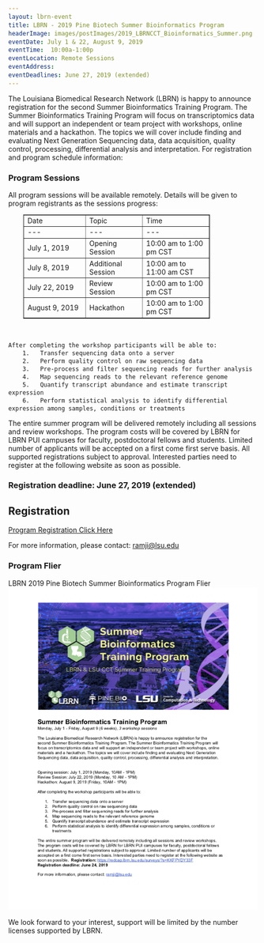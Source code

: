 ```yaml
---
layout: lbrn-event
title: LBRN - 2019 Pine Biotech Summer Bioinformatics Program
headerImage: images/postImages/2019_LBRNCCT_Bioinformatics_Summer.png
eventDate: July 1 & 22, August 9, 2019
eventTime:  10:00a-1:00p
eventLocation: Remote Sessions
eventAddress: 
eventDeadlines: June 27, 2019 (extended)
---
```

<p>The Louisiana Biomedical Research Network (LBRN) is happy to announce registration for the second Summer Bioinformatics Training Program. The Summer Bioinformatics Training Program will focus on transcriptomics data and will support an independent or team project with workshops, online materials and a hackathon. The topics we will cover include finding and evaluating Next Generation Sequencing data, data acquisition, quality control, processing, differential analysis and interpretation. For registration and program schedule information:</p>

### Program Sessions

<p>All program sessions will be available remotely. Details will be given to program registrants as the sessions progress:</p>

<p><table style="border-collapse: collapse; width: 75%; margin-left: 30px;" border="1">
<tbody>
<tr>
<td>Date</td>
<td>Topic</td>
<td>Time</td>
</tr>
<tr>
<td>---</td>
<td>---</td>
<td>---</td>
</tr>
<tr>
<td style="width: 33.3333%; height: 24px;">July 1, 2019</td>
<td>Opening Session</td>
<td>10:00 am to 1:00 pm CST</td>
</tr>
<tr>
<td>July 8, 2019</td>
<td>Additional Session</td>
<td>10:00 am to 11:00 am CST</td>
</tr>
<tr>
<td>July 22, 2019</td>
<td>Review Session</td>
<td>10:00 am to 1:00 pm CST</td>
</tr>
<tr>
<td>August 9, 2019</td>
<td>Hackathon</td>
<td>10:00 am to 1:00 pm CST</td>
</tr>
</tbody>
</table></p>

<br>

	After completing the workshop participants will be able to:  
 		1.   Transfer sequencing data onto a server  
 		2.   Perform quality control on raw sequencing data  
 		3.   Pre-process and filter sequencing reads for further analysis  
 		4.   Map sequencing reads to the relevant reference genome  
 		5.   Quantify transcript abundance and estimate transcript expression  
 		6.   Perform statistical analysis to identify differential expression among samples, conditions or treatments  


The entire summer program will be delivered remotely including all sessions and review workshops. The program costs will be covered by LBRN for LBRN PUI campuses for faculty, postdoctoral fellows and students. Limited number of applicants will be accepted on a first come first serve basis. All supported registrations subject to approval. Interested parties need to register at the following website as soon as possible.


### Registration deadline: June 27, 2019 (extended)

 <section id="eventRegistration">
    <i class="collapseTrigger fa fa-2x fa-chevron-right" aria-hidden="true"></i>
    <h2 class="event-section-head">Registration</h2>
    <div class= "collapse">
     <a href="https://redcap.lbrn.lsu.edu/surveys/?s=KKFPYDY33F">Program Registration Click Here</a>
    </div>
  </section>

For more information, please contact: <A HREF="mailto:ramji@lsu.edu">ramji@lsu.edu</A>

### Program Flier
<section class="important" style="overflow: hidden;">
LBRN 2019 Pine Biotech Summer Bioinformatics Program Flier<a href="/downloads/2019_LBRNCCT_Bioinformatics_Summer_Program_v2.pdf" class="float callout"><img src="/images/2019_LBRNCCT_Bioinformatics_Summer_Program_v2.png" alt="LBRN 2019 Pine Biotech Summer Bioinformatics Program PDF"></a>
</section>

<p>We look forward to your interest, support will be limited by the number licenses supported by LBRN.</p>
